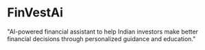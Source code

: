 # FinVestAi
"AI-powered financial assistant to help Indian investors make better financial decisions through personalized guidance and education."
